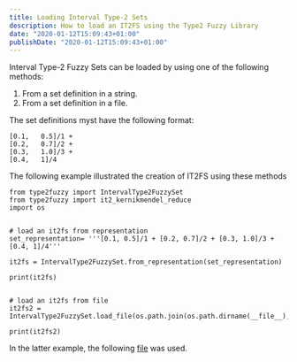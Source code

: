 ```yaml
---
title: Loading Interval Type-2 Sets
description: How to load an IT2FS using the Type2 Fuzzy Library
date: "2020-01-12T15:09:43+01:00"
publishDate: "2020-01-12T15:09:43+01:00"
---
```


Interval Type-2 Fuzzy Sets can be loaded by using one of the following methods:

1. From a set definition in a string.
2. From a set definition in a file.

The set definitions myst have the following format:

```
[0.1,	0.5]/1 + 
[0.2,	0.7]/2 + 
[0.3,	1.0]/3 +
[0.4,	1]/4
```

The following example illustrated the creation of IT2FS using these methods

```
from type2fuzzy import IntervalType2FuzzySet
from type2fuzzy import it2_kernikmendel_reduce
import os


# load an it2fs from representation
set_representation= '''[0.1, 0.5]/1 + [0.2, 0.7]/2 + [0.3, 1.0]/3 + [0.4, 1]/4'''

it2fs = IntervalType2FuzzySet.from_representation(set_representation)

print(it2fs)


# load an it2fs from file
it2fs2 = IntervalType2FuzzySet.load_file(os.path.join(os.path.dirname(__file__),'test_it2fs.txt'))

print(it2fs2)
```

In the latter example, the following [file](/note/fuzzy/test_it2fs.txt) was used.